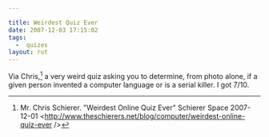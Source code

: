 ```yaml
---

title: Weirdest Quiz Ever
date: 2007-12-03 17:15:02
tags:
  -  quizes
layout: rut
---
```


Via Chris,[^200712031] a very weird quiz asking you to determine, from photo alone, if a given person invented a computer language or is a serial killer.  I got 7/10.

[^200712031]: Mr. Chris Schierer.  "Weirdest Online Quiz Ever" Schierer Space 2007-12-01 <http://www.theschierers.net/blog/computer/weirdest-online-quiz-ever />

